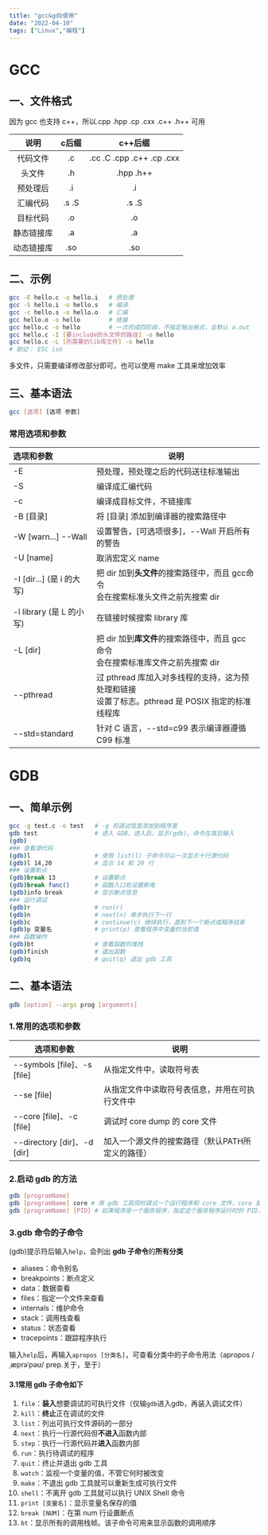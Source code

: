 ```yaml
---
title: "gcc&gdb使用"
date: "2022-04-10"
tags: ["Linux","编程"]
---
```


# GCC

## 一、文件格式

因为 gcc 也支持 c++，所以.cpp  .hpp  .cp  .cxx  .c++  .h++ 可用

|    说明    | c后缀  |            c++后缀             |
| :--------: | :----: | :----------------------------: |
|  代码文件  |   .c   | .cc  .C  .cpp  .c++  .cp  .cxx |
|   头文件   |   .h   |           .hpp  .h++           |
|  预处理后  |   .i   |               .i               |
|  汇编代码  | .s  .S |             .s  .S             |
|  目标代码  |   .o   |               .o               |
| 静态链接库 |   .a   |               .a               |
| 动态链接库 |  .so   |              .so               |

## 二、示例

```bash
gcc -E hello.c -o hello.i	# 预处理
gcc -S hello.i -o hello.s	# 编译
gcc -c hello.s -o hello.o	# 汇编
gcc hello.o -o hello		# 链接
gcc hello.c -o hello		# 一次完成四阶段，不指定输出格式，会默认 a.out
gcc hello.c -I [要include的头文件的路径] -o hello
gcc hello.c -L [所需要的lib库文件] -o hello
# 助记： ESC iso
```

多文件，只需要编译修改部分即可，也可以使用 make 工具来增加效率

## 三、基本语法

```bash
gcc [选项] [选项 参数]
```

### 常用选项和参数

| 选项和参数                   | 说明                                                         |
| :--------------------------- | ------------------------------------------------------------ |
| -E                           | 预处理，预处理之后的代码送往标准输出                         |
| -S                           | 编译成汇编代码                                               |
| -c                           | 编译成目标文件，不链接库                                     |
| -B [目录]                    | 将 [目录] 添加到编译器的搜索路径中                           |
| -W [warn...]  --Wall         | 设置警告，[可选项很多]，--Wall 开启所有的警告                |
| -U [name]                    | 取消宏定义 name                                              |
| -I [dir...]  (是 i   的大写) | 把 dir 加到**头文件**的搜索路径中，而且 gcc命令<br />会在搜索标准头文件之前先搜索 dir |
| -l library  (是 L 的小写)    | 在链接时候搜索 library 库                                    |
| -L [dir]                     | 把 dir 加到**库文件**的搜索路径中，而且 gcc 命令<br />会在搜索标准库文件之前先搜索 dir |
| --pthread                    | 过 pthread 库加入对多线程的支持，这为预处理和链接<br />设置了标志。pthread 是 POSIX 指定的标准线程库 |
| --std=standard               | 针对 C 语言，--std=c99 表示编译器遵循 C99 标准               |

# GDB

## 一、简单示例

```bash
gcc -g test.c -o test 	# -g 将调试信息添加到程序里
gdb test 				# 进入 GDB，进入后，显示(gdb)。命令在其后输入
(gdb)
### 查看源代码
(gdb)l					# 使用 list(l) 子命令可以一次显示十行源代码
(gdb)l 14,20			# 显示 14 和 20 行
### 设置断点
(gdb)break 13			# 设置断点
(gdb)break func()		# 函数入口处设置断电
(gdb)info break			# 显示断点信息
### 运行调试
(gdb)r					# run(r)
(gdb)n					# next(n) 单步执行下一行
(gdb)c					# continue(c) 继续执行，直到下一个断点或程序结束
(gdb)p 变量名			  # print(p) 查看程序中变量的当前值
### 函数操作
(gdb)bt					# 查看函数的堆栈
(gdb)finish				# 退出函数
(gdb)q					# quit(q) 退出 gdb 工具
```

## 二、基本语法

```bash
gdb [option] --args prog [arguments]
```

### 1.常用的选项和参数

| 选项和参数                  | 说明                                             |
| --------------------------- | ------------------------------------------------ |
| --symbols [file]、-s [file] | 从指定文件中，读取符号表                         |
| --se [file]                 | 从指定文件中读取符号表信息，并用在可执行文件中   |
| --core [file]、-c [file]    | 调试时 core dump 的 core 文件                    |
| --directory [dir]、-d [dir] | 加入一个源文件的搜索路径（默认PATH所定义的路径） |

### 2.启动 gdb 的方法

```bash
gdb [programName]
gdb [programName] core # 用 gdb 工具同时调试一个运行程序和 core 文件，core 是程序非法执行后，core dump 产生的文件
gdb [programName] [PID] # 如果程序是一个服务程序，指定这个服务程序运行时的 PID，gdb 工具会自动 attach 上去，并调试。程序应该存在于 PATH 路径中
```

### 3.gdb 命令的子命令

(gdb)提示符后输入`help`，会列出 **gdb 子命令**的**所有分类**

- aliases：命令别名
- breakpoints：断点定义
- data：数据查看
- files：指定一个文件来查看
- internals：维护命令
- stack：调用栈查看
- status：状态查看
- tracepoints：跟踪程序执行

输入`help`后，再输入`apropos [分类名]`，可查看分类中的子命令用法（apropos /ˌæprəˈpəʊ/ prep.关于，至于）

#### 3.1常用 gdb 子命令如下

1. `file`：**装入**想要调试的可执行文件（仅输`gdb`进入gdb，再装入调试文件） 
2. `kill`：**终止**正在调试的文件
3. `list`：列出可执行文件源码的一部分
4. `next`：执行一行源代码但**不进入**函数内部
5. `step`：执行一行源代码并**进入**函数内部
6. `run`：执行待调试的程序
7. `quit`：终止并退出 gdb 工具
8. `watch`：监视一个变量的值，不管它何时被改变
9. `make`：不退出 gdb 工具就可以重新生成可执行文件
10. `shell`：不离开 gdb 工具就可以执行 UNIX Shell 命令
11. `print [变量名]`：显示变量名保存的值
12. `break [NUM]`：在第 num 行设置断点
13. `bt`：显示所有的调用栈帧。该子命令可用来显示函数的调用顺序
